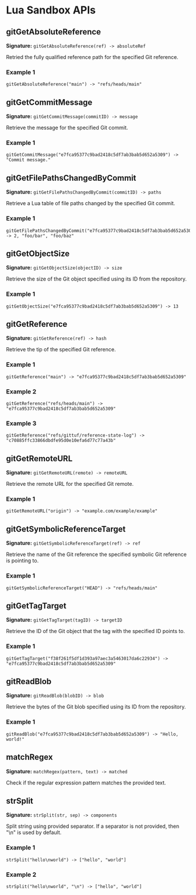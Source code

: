 # Lua Sandbox APIs

## gitGetAbsoluteReference

**Signature:** `gitGetAbsoluteReference(ref) -> absoluteRef`

Retried the fully qualified reference path for the specified Git reference.

### Example 1

```
gitGetAbsoluteReference("main") -> "refs/heads/main"
```

## gitGetCommitMessage

**Signature:** `gitGetCommitMessage(commitID) -> message`

Retrieve the message for the specified Git commit.

### Example 1

```
gitGetCommitMessage("e7fca95377c9bad2418c5df7ab3bab5d652a5309") -> "Commit message."
```

## gitGetFilePathsChangedByCommit

**Signature:** `gitGetFilePathsChangedByCommit(commitID) -> paths`

Retrieve a Lua table of file paths changed by the specified Git commit.

### Example 1

```
gitGetFilePathsChangedByCommit("e7fca95377c9bad2418c5df7ab3bab5d652a5309") -> 2, "foo/bar", "foo/baz"
```

## gitGetObjectSize

**Signature:** `gitGetObjectSize(objectID) -> size`

Retrieve the size of the Git object specified using its ID from the repository.

### Example 1

```
gitGetObjectSize("e7fca95377c9bad2418c5df7ab3bab5d652a5309") -> 13
```

## gitGetReference

**Signature:** `gitGetReference(ref) -> hash`

Retrieve the tip of the specified Git reference.

### Example 1

```
gitGetReference("main") -> "e7fca95377c9bad2418c5df7ab3bab5d652a5309"
```

### Example 2

```
gitGetReference("refs/heads/main") -> "e7fca95377c9bad2418c5df7ab3bab5d652a5309"
```

### Example 3

```
gitGetReference("refs/gittuf/reference-state-log") -> "c70885ffc33866dbdfe95d0e10efa6d77c77a43b"
```

## gitGetRemoteURL

**Signature:** `gitGetRemoteURL(remote) -> remoteURL`

Retrieve the remote URL for the specified Git remote.

### Example 1

```
gitGetRemoteURL("origin") -> "example.com/example/example"
```

## gitGetSymbolicReferenceTarget

**Signature:** `gitGetSymbolicReferenceTarget(ref) -> ref`

Retrieve the name of the Git reference the specified symbolic Git reference is pointing to.

### Example 1

```
gitGetSymbolicReferenceTarget("HEAD") -> "refs/heads/main"
```

## gitGetTagTarget

**Signature:** `gitGetTagTarget(tagID) -> targetID`

Retrieve the ID of the Git object that the tag with the specified ID points to.

### Example 1

```
gitGetTagTarget("f38f261f5df1d393a97aec3a5463017da6c22934") ->  "e7fca95377c9bad2418c5df7ab3bab5d652a5309"
```

## gitReadBlob

**Signature:** `gitReadBlob(blobID) -> blob`

Retrieve the bytes of the Git blob specified using its ID from the repository.

### Example 1

```
gitReadBlob("e7fca95377c9bad2418c5df7ab3bab5d652a5309") -> "Hello, world!"
```

## matchRegex

**Signature:** `matchRegex(pattern, text) -> matched`

Check if the regular expression pattern matches the provided text.

## strSplit

**Signature:** `strSplit(str, sep) -> components`

Split string using provided separator. If a separator is not provided, then "\n" is used by default.

### Example 1

```
strSplit("hello\nworld") -> ["hello", "world"]
```

### Example 2

```
strSplit("hello\nworld", "\n") -> ["hello", "world"]
```
